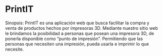 # PrintIT

Sinopsis:
PrintIT es una aplicación web que busca facilitar la compra y venta de productos hechos por impresoras 3D. Mediante nuestro sitio web le brindamos la posibilidad a personas que posean una impresora 3D, de ponerla disponible como “punto de impresión”. Permitiendo que las personas que necesiten una impresión, pueda usarla e imprimir lo que necesite.

